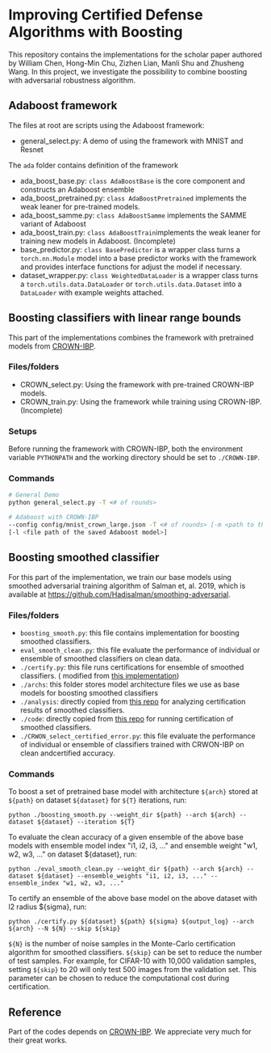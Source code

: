 # Improving Certified Defense Algorithms with Boosting

This repository contains the implementations for the scholar paper authored by 
William Chen, Hong-Min Chu, Zizhen Lian, Manli Shu and Zhusheng Wang.  In this 
project, we investigate the possibility to combine boosting with adversarial 
robustness algorithm.

## Adaboost framework

The files at root are scripts using the Adaboost framework:
- general_select.py: A demo of using the framework with MNIST and Resnet

The `ada` folder contains definition of the framework
- ada_boost_base.py: `class AdaBoostBase` is the core component and constructs an Adaboost ensemble
- ada_boost_pretrained.py: `class AdaBoostPretrained` implements the weak leaner for pre-trained models.
- ada_boost_samme.py: `class AdaBoostSamme` implements the SAMME variant of Adaboost
- ada_boost_train.py: `class AdaBoostTrain`implements the weak leaner for training new models in Adaboost. (Incomplete)
- base_predictor.py: `class BasePredictor` is a wrapper class turns a `torch.nn.Module` model into a base predictor 
works with the framework and provides interface functions for adjust the model if necessary.
- dataset_wrapper.py: `class WeightedDataLoader` is a wrapper class turns a `torch.utils.data.DataLoader` or 
`torch.utils.data.Dataset` into a `DataLoader` with example weights attached.

## Boosting classifiers with linear range bounds
This part of the implementations combines the framework with pretrained models from 
[CROWN-IBP](https://github.com/huanzhang12/CROWN-IBP).

### Files/folders   
- CROWN_select.py: Using the framework with pre-trained CROWN-IBP models.
- CROWN_train.py: Using the framework while training using CROWN-IBP. (Incomplete)

### Setups
Before running the framework with CROWN-IBP, both the environment variable `PYTHONPATH` and the 
working directory should be set to `./CROWN-IBP`.

### Commands
```bash
# General Demo
python general_select.py -T <# of rounds>

# Adaboost with CROWN-IBP
--config config/mnist_crown_large.json -T <# of rounds> [-m <path to the folder contains CROWN models>] 
[-l <file path of the saved Adaboost model>]

```

## Boosting smoothed classifier
For this part of the implementation, we train our base models using smoothed adversarial training algorithm of Salman et, al. 2019, which is available at https://github.com/Hadisalman/smoothing-adversarial.    

### Files/folders
* `boosting_smooth.py`: this file contains implementation for boosting smoothed classifiers.    
* `eval_smooth_clean.py`: this file evaluate the performance of individual or ensemble of smoothed classifiers on clean data.     
* `./certify.py`: this file runs certifications for ensemble of smoothed classifiers. ( modified from [this implementation](https://github.com/Hadisalman/smoothing-adversarial/blob/master/code/certify.py))
* `./archs`: this folder stores model architecture files we use as base models for boosting smoothed classifiers 
* `./analysis`: directly copied from [this repo](https://github.com/Hadisalman/smoothing-adversarial) for analyzing certification results of smoothed classifiers.    
* `./code`: directly copied from [this repo](https://github.com/Hadisalman/smoothing-adversarial) for running certification of smoothed classifiers.
* `./CRWON_select_certified_error.py`: this file evaluate the performance of individual or ensemble of classifiers trained with CRWON-IBP on clean andcertified accuracy. 

### Commands
To boost a set of pretrained base model with architecture `${arch}` stored at `${path}` on dataset `${dataset}` for `${T}` iterations, run:
```
python ./boosting_smooth.py --weight_dir ${path} --arch ${arch} --dataset ${dataset} --iteration ${T}
```
To evaluate the clean accuracy of a given ensemble of the above base models with ensemble model index "i1, i2, i3, ..." and ensemble weight "w1, w2, w3, ..." on dataset ${dataset}, run: 
```
python ./eval_smooth_clean.py --weight_dir ${path} --arch ${arch} --dataset ${dataset} --ensemble_weights "i1, i2, i3, ..." --ensemble_index "w1, w2, w3, ..."
```
To certify an ensemble of the above base model on the above dataset with l2 radius ${sigma}, run:
```
python ./certify.py ${dataset} ${path} ${sigma} ${output_log} --arch ${arch} --N ${N} --skip ${skip}
```
`${N}` is the number of noise samples in the Monte-Carlo certification algorithm for smoothed classifiers. `${skip}` can be set to reduce the number of test samples. For example, for CIFAR-10 with 10,000 validation samples, setting `${skip}` to 20 will only test 500 images from the validation set. This parameter can be chosen to reduce the computational cost during certification. 

## Reference

Part of the codes depends on [CROWN-IBP](https://github.com/huanzhang12/CROWN-IBP).
We appreciate very much for their great works.